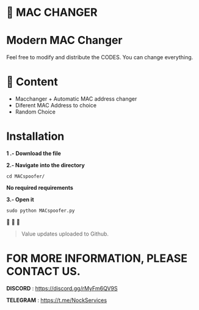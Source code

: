 # 🌌 MAC CHANGER

# Modern MAC Changer

Feel free to modify and distribute the CODES. You can change everything.

# 📡  Content

- Macchanger + Automatic MAC address changer
- Diferent MAC Address to choice
- Random Choice


# Installation

**1 .- Download the file**

**2.- Navigate into the directory**
```
cd MACspoofer/
``` 
**No required requirements**

**3.- Open it**

```
sudo python MACspoofer.py
```

👏 👏 👏 

> Value updates uploaded to Github.


# FOR MORE INFORMATION, PLEASE CONTACT US.

 **DISCORD** : https://discord.gg/rMyFm6QV9S
 
 **TELEGRAM** : https://t.me/NockServices
